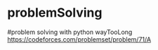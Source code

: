 # problemSolving
#problem solving with python
wayTooLong 
https://codeforces.com/problemset/problem/71/A
